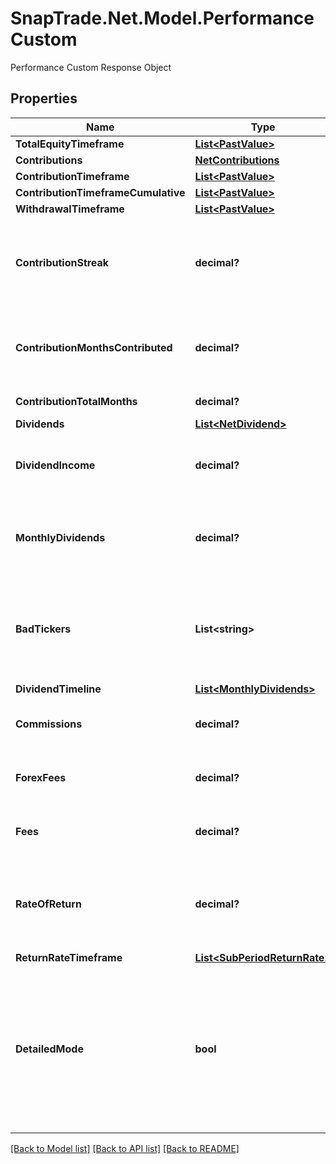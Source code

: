 # SnapTrade.Net.Model.PerformanceCustom
Performance Custom Response Object

## Properties

Name | Type | Description | Notes
------------ | ------------- | ------------- | -------------
**TotalEquityTimeframe** | [**List&lt;PastValue&gt;**](PastValue.md) |  | [optional] 
**Contributions** | [**NetContributions**](NetContributions.md) |  | [optional] 
**ContributionTimeframe** | [**List&lt;PastValue&gt;**](PastValue.md) |  | [optional] 
**ContributionTimeframeCumulative** | [**List&lt;PastValue&gt;**](PastValue.md) |  | [optional] 
**WithdrawalTimeframe** | [**List&lt;PastValue&gt;**](PastValue.md) |  | [optional] 
**ContributionStreak** | **decimal?** | Current streak of cosecutive months where contributions were made | [optional] 
**ContributionMonthsContributed** | **decimal?** | Number of months in the timeframe with contributions | [optional] 
**ContributionTotalMonths** | **decimal?** | Total months in timeframe | [optional] 
**Dividends** | [**List&lt;NetDividend&gt;**](NetDividend.md) |  | [optional] 
**DividendIncome** | **decimal?** | Total dividends received over the timeframe | [optional] 
**MonthlyDividends** | **decimal?** | Average dividends received per month over the timeframe | [optional] 
**BadTickers** | **List&lt;string&gt;** | list of tickers which may not be supported or may not have accurate price data | [optional] 
**DividendTimeline** | [**List&lt;MonthlyDividends&gt;**](MonthlyDividends.md) |  | [optional] 
**Commissions** | **decimal?** | commissions incurred during the timeframe | [optional] 
**ForexFees** | **decimal?** | forex fees incurred during the timeframe | [optional] 
**Fees** | **decimal?** | other fees incurred during the timeframe | [optional] 
**RateOfReturn** | **decimal?** | The return rate over the timeframe. Annualized if timeframe is longer than 1 year | [optional] 
**ReturnRateTimeframe** | [**List&lt;SubPeriodReturnRate&gt;**](SubPeriodReturnRate.md) |  | [optional] 
**DetailedMode** | **bool** | Whether the user has detailed mode enabled (more frequent data points for totalEquity and contribution timeframes) | [optional] 

[[Back to Model list]](../README.md#documentation-for-models) [[Back to API list]](../README.md#documentation-for-api-endpoints) [[Back to README]](../README.md)

